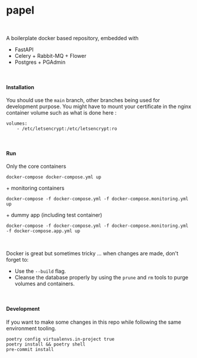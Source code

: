 # papel
<br>

A boilerplate docker based repository, embedded with
- FastAPI
- Celery + Rabbit-MQ + Flower
- Postgres + PGAdmin

<br>

#### Installation
You should use the `main` branch, other branches being used for development purpose.
You might have to mount your certificate in the nginx container volume such as what is done here :
```
volumes:
    - /etc/letsencrypt:/etc/letsencrypt:ro
```
<br>

#### Run
Only the core containers
```
docker-compose docker-compose.yml up
```

\+ monitoring containers
```
docker-compose -f docker-compose.yml -f docker-compose.monitoring.yml up
```

\+ dummy app (including test container)
```
docker-compose -f docker-compose.yml -f docker-compose.monitoring.yml -f docker-compose.app.yml up
```
<br>

Docker is great but sometimes tricky ... when changes are made, don't forget to:
- Use the `--build` flag.
- Cleanse the database properly by using the `prune` and `rm` tools to purge volumes and containers.

<br>


#### Development
If you want to make some changes in this repo while following the same environment tooling.
```
poetry config virtualenvs.in-project true
poetry install && poetry shell
pre-commit install
```
